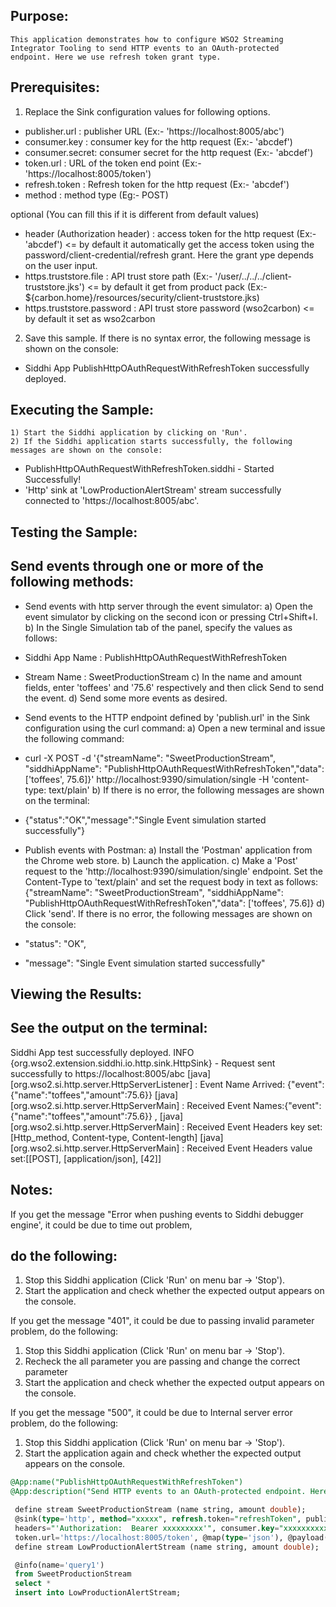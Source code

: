 
## Purpose:
	This application demonstrates how to configure WSO2 Streaming Integrator Tooling to send HTTP events to an OAuth-protected
	endpoint. Here we use refresh token grant type.
## Prerequisites:
1) Replace the Sink configuration values for following options.
- publisher.url : publisher URL (Ex:- 'https://localhost:8005/abc')
- consumer.key  : consumer key for the http request (Ex:- 'abcdef')
- consumer.secret: consumer secret for the http request (Ex:- 'abcdef')
- token.url     : URL of the token end point (Ex:- 'https://localhost:8005/token')
- refresh.token : Refresh token for the http request (Ex:- 'abcdef')
- method        : method type (Eg:- POST)

optional (You can fill this if it is different from default values)
- header (Authorization header)  : access token for the http request (Ex:- 'abcdef') <= by default
it automatically get the access token using the password/client-credential/refresh grant. Here the grant
ype depends on the user input.
- https.truststore.file : API trust store path (Ex:- '/user/../../../client-truststore.jks') <= by default
it get from product pack (Ex:- ${carbon.home}/resources/security/client-truststore.jks)
- https.truststore.password :  API trust store password (wso2carbon) <= by default it set as wso2carbon


2) Save this sample. If there is no syntax error, the following message is shown on the console:
* Siddhi App PublishHttpOAuthRequestWithRefreshToken successfully deployed.

## Executing the Sample:
	1) Start the Siddhi application by clicking on 'Run'.
	2) If the Siddhi application starts successfully, the following messages are shown on the console:
* PublishHttpOAuthRequestWithRefreshToken.siddhi - Started Successfully!
* 'Http' sink at 'LowProductionAlertStream' stream successfully connected to 'https://localhost:8005/abc'.

## Testing the Sample:
## Send events through one or more of the following methods:
* Send events with http server through the event simulator:
a) Open the event simulator by clicking on the second icon or pressing Ctrl+Shift+I.
	b) In the Single Simulation tab of the panel, specify the values as follows:
* Siddhi App Name  : PublishHttpOAuthRequestWithRefreshToken
* Stream Name     : SweetProductionStream
c) In the name and amount fields, enter 'toffees' and '75.6' respectively and then click Send to send the event.
d) Send some more events as desired.

* Send events to the HTTP endpoint defined by 'publish.url' in the Sink configuration using the curl command:
a) Open a new terminal and issue the following command:
* curl -X POST -d '{"streamName": "SweetProductionStream", "siddhiAppName": "PublishHttpOAuthRequestWithRefreshToken","data": ['toffees', 75.6]}' http://localhost:9390/simulation/single -H 'content-type: text/plain'
b) If there is no error, the following messages are shown on the terminal:
*  {"status":"OK","message":"Single Event simulation started successfully"}

* Publish events with Postman:
a) Install the 'Postman' application from the Chrome web store.
b) Launch the application.
c) Make a 'Post' request to the 'http://localhost:9390/simulation/single' endpoint. Set the Content-Type to 'text/plain' and set the request body in text as follows:
	{"streamName": "SweetProductionStream", "siddhiAppName": "PublishHttpOAuthRequestWithRefreshToken","data": ['toffees', 75.6]}
d) Click 'send'. If there is no error, the following messages are shown on the console:
*  "status": "OK",
*  "message": "Single Event simulation started successfully"

## Viewing the Results:
## See the output on the terminal:
Siddhi App test successfully deployed.
INFO {org.wso2.extension.siddhi.io.http.sink.HttpSink} - Request sent successfully to https://localhost:8005/abc
	  [java] [org.wso2.si.http.server.HttpServerListener] : Event Name Arrived: {"event":{"name":"toffees","amount":75.6}}
[java] [org.wso2.si.http.server.HttpServerMain] : Received Event Names:{"event":{"name":"toffees","amount":75.6}} ,
[java] [org.wso2.si.http.server.HttpServerMain] : Received Event Headers key set:[Http_method, Content-type, Content-length]
[java] [org.wso2.si.http.server.HttpServerMain] : Received Event Headers value set:[[POST], [application/json], [42]]



## Notes:
If you get the message "Error when pushing events to Siddhi debugger engine', it could be due to time out problem,
## do the following:
1) Stop this Siddhi application (Click 'Run' on menu bar -> 'Stop').
2) Start the application and check whether the expected output appears on the console.

If you get the message "401", it could be due to passing invalid parameter problem, do the following:
1) Stop this Siddhi application (Click 'Run' on menu bar -> 'Stop').
2) Recheck the all parameter you are passing and change the correct parameter
3) Start the application and check whether the expected output appears on the console.

If you get the message "500", it could be due to Internal server error problem, do the following:
1) Stop this Siddhi application (Click 'Run' on menu bar -> 'Stop').
2) Start the application again and check whether the expected output appears on the console.


```sql
@App:name("PublishHttpOAuthRequestWithRefreshToken")
@App:description("Send HTTP events to an OAuth-protected endpoint. Here we use refresh token grant type.")

 define stream SweetProductionStream (name string, amount double);
 @sink(type='http', method="xxxxx", refresh.token="refreshToken", publisher.url='https://localhost:8005/abc',
 headers="'Authorization:  Bearer xxxxxxxxx'", consumer.key="xxxxxxxxxx", consumer.secret="xxxxxxxxxxx",
 token.url='https://localhost:8005/token', @map(type='json'), @payload( "{'name': {{name}}, 'amount': {{amount}}}"))
 define stream LowProductionAlertStream (name string, amount double);

 @info(name='query1')
 from SweetProductionStream
 select *
 insert into LowProductionAlertStream;
```